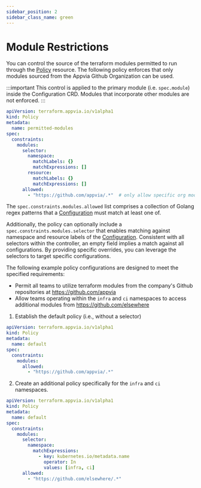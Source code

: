 ```yaml
---
sidebar_position: 2
sidebar_class_name: green
---
```

# Module Restrictions

You can control the source of the terraform modules permitted to run through the [Policy](docs/terranetes-controller/reference/policies.terraform.appvia.io.md) resource. The following policy enforces that only modules sourced from the Appvia Github Organization can be used.

:::important
This control is applied to the primary module (i.e. `spec.module`) inside the Configuration CRD. Modules that incorporate other modules are not enforced.
:::

```yaml
apiVersion: terraform.appvia.io/v1alpha1
kind: Policy
metadata:
  name: permitted-modules
spec:
  constraints:
    modules:
      selector:
        namespace:
          matchLabels: {}
          matchExpressions: []
        resource:
          matchLabels: {}
          matchExpressions: []
      allowed:
        - "https://github.com/appvia/.*"  # only allow specific org modules
```

The `spec.constraints.modules.allowed` list comprises a collection of Golang regex patterns that a [Configuration](docs/terranetes-controller/reference/configurations.terraform.appvia.io.md) must match at least one of.

Additionally, the policy can optionally include a `spec.constraints.modules.selector` that enables matching against namespace and resource labels of the [Configuration](docs/terranetes-controller/reference/configurations.terraform.appvia.io.md). Consistent with all selectors within the controller, an empty field implies a match against all configurations. By providing specific overrides, you can leverage the selectors to target specific configurations.

The following example policy configurations are designed to meet the specified requirements:

* Permit all teams to utilize terraform modules from the company's Github repositories at https://github.com/appvia
* Allow teams operating within the `infra` and `ci` namespaces to access additional modules from https://github.com/elsewhere

1. Establish the default policy (i.e., without a selector)

```yaml
apiVersion: terraform.appvia.io/v1alpha1
kind: Policy
metadata:
  name: default
spec:
  constraints:
    modules:
      allowed:
        - "https://github.com/appvia/.*"
```

2. Create an additional policy specifically for the `infra` and `ci` namespaces.

```yaml
apiVersion: terraform.appvia.io/v1alpha1
kind: Policy
metadata:
  name: default
spec:
  constraints:
    modules:
      selector:
        namespace:
          matchExpressions:
            - key: kubernetes.io/metadata.name
              operator: In
              values: [infra, ci]
      allowed:
        - "https://github.com/elsewhere/.*"
```

